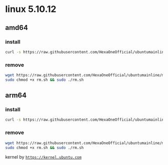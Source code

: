 # linux 5.10.12
 
## amd64

### install
```bash
curl -s https://raw.githubusercontent.com/HexaOneOfficial/ubuntumainline/main/catalog/5.10.12/amd64.sh | sh
``` 
### remove
```bash
wget https://raw.githubusercontent.com/HexaOneOfficial/ubuntumainline/main/catalog/5.10.12/rm.sh
sudo chmod +x rm.sh && sudo ./rm.sh
```
## arm64

### install
```bash
curl -s https://raw.githubusercontent.com/HexaOneOfficial/ubuntumainline/main/catalog/5.10.12/arm64.sh | sh
``` 
### remove
```bash
wget https://raw.githubusercontent.com/HexaOneOfficial/ubuntumainline/main/catalog/5.10.12/rm.sh
sudo chmod +x rm.sh && sudo ./rm.sh
``` 
 
 
kernel by [`https://kernel.ubuntu.com`](https://kernel.ubuntu.com/)
